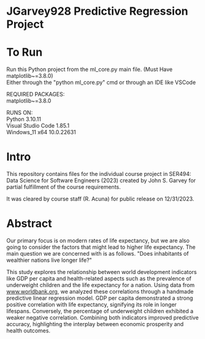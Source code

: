 # JGarvey928 Predictive Regression Project

# To Run
Run this Python project from the ml_core.py main file. (Must Have matplotlib~=3.8.0)  
Either through the "python ml_core.py" cmd or through an IDE like VSCode

REQUIRED PACKAGES:  
matplotlib~=3.8.0  

RUNS ON:   
Python 3.10.11  
Visual Studio Code 1.85.1  
Windows_11 x64 10.0.22631  

# Intro
This repository contains files for the individual course project in SER494: Data Science for Software Engineers (2023) created by John S. Garvey for partial fulfillment of the course requirements.

It was cleared by course staff (R. Acuna) for public release on 12/31/2023.

# Abstract
Our primary focus is on modern rates of life expectancy, but we are also going to consider the factors that might lead to higher life expectancy. The main question we are concerned with is as follows. "Does inhabitants of wealthier nations live longer life?" 

This study explores the relationship between world development indicators like GDP per capita and health-related aspects such as the prevalence of underweight children and the life expectancy for a nation. Using data from www.worldbank.org, we analyzed these correlations through a handmade predictive linear regression model. GDP per capita demonstrated a strong positive correlation with life expectancy, signifying its role in longer lifespans. Conversely, the percentage of underweight children exhibited a weaker negative correlation. Combining both indicators improved predictive accuracy, highlighting the interplay between economic prosperity and health outcomes. 